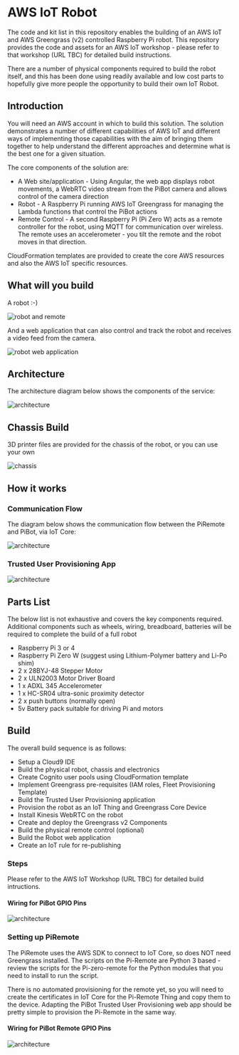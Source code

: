 # AWS IoT Robot

The code and kit list in this repository enables the building of an AWS IoT and AWS Greengrass (v2) controlled Raspberry Pi robot.  This repository provides the code and assets for an AWS IoT workshop - please refer to that workshop (URL TBC) for detailed build instructions.

There are a number of physical components required to build the robot itself, and this has been done using readily available and low cost parts to hopefully give more people the opportunity to build their own IoT Robot.

## Introduction

You will need an AWS account in which to build this solution.  The solution demonstrates a number of different capabilities of AWS IoT and different ways of implementing those capabilities with the aim of bringing them together to help understand the different approaches and determine what is the best one for a given situation.

The core components of the solution are:
- A Web site/application - Using Angular, the web app displays robot movements, a WebRTC video stream from the PiBot camera and allows control of the camera direction
- Robot - A Raspberry Pi running AWS IoT Greengrass for managing the Lambda functions that control the PiBot actions
- Remote Control - A second Raspberry Pi (Pi Zero W) acts as a remote controller for the robot, using MQTT for communication over wireless.  The remote uses an accelerometer - you tilt the remote and the robot moves in that direction.

CloudFormation templates are provided to create the core AWS resources and also the AWS IoT specific resources.

## What will you build

A robot :-)

![robot and remote](assets/robot-and-remote.jpg)

And a web application that can also control and track the robot and receives a video feed from the camera.

![robot web application](assets/web-full-page.jpg)

## Architecture

The architecture diagram below shows the components of the service:

![architecture](assets/architecture.png)

## Chassis Build

3D printer files are provided for the chassis of the robot, or you can use your own

![chassis](assets/pibot-chassis.jpg)

## How it works

### Communication Flow
The diagram below shows the communication flow between the PiRemote and PiBot, via IoT Core:

![architecture](assets/PiBot-RemoteControl-Flow.png)

### Trusted User Provisioning App

![architecture](assets/PiBot-Wiring-TrustedProvisioningFlow.png)

## Parts List
The below list is not exhaustive and covers the key components required.  Additional components such as wheels, wiring, breadboard, batteries will be required to complete the build of a full robot
- Raspberry Pi 3 or 4
- Raspberry Pi Zero W (suggest using Lithium-Polymer battery and Li-Po shim)
- 2 x 28BYJ-48 Stepper Motor
- 2 x ULN2003 Motor Driver Board
- 1 x ADXL 345 Accelerometer
- 1 x HC-SR04 ultra-sonic proximity detector
- 2 x push buttons (normally open)
- 5v Battery pack suitable for driving Pi and motors

## Build

The overall build sequence is as follows:

- Setup a Cloud9 IDE
- Build the physical robot, chassis and electronics
- Create Cognito user pools using CloudFormation template
- Implement Greengrass pre-requisites (IAM roles, Fleet Provisioning Template)
- Build the Trusted User Provisioning application
- Provision the robot as an IoT Thing and Greengrass Core Device
- Install Kinesis WebRTC on the robot
- Create and deploy the Greengrass v2 Components
- Build the physical remote control (optional)
- Build the Robot web application
- Create an IoT rule for re-publishing

### Steps

Please refer to the AWS IoT Workshop (URL TBC) for detailed build intructions.

#### Wiring for PiBot GPIO Pins

![architecture](assets/PiBot-GPIO.png)

### Setting up PiRemote

The PiRemote uses the AWS SDK to connect to IoT Core, so does NOT need Greengrass installed.  The scripts on the Pi-Remote are Python 3 based - review the scripts for the Pi-zero-remote for the Python modules that you need to install to run the script.

There is no automated provisioning for the remote yet, so you will need to create the certificates in IoT Core for the Pi-Remote Thing and copy them to the device.  Adapting the PiBot Trusted User Provisioning web app should be pretty simple to provision the Pi-Remote in the same way.

#### Wiring for PiBot Remote GPIO Pins

![architecture](assets/PiRemote-GPIO.png)



